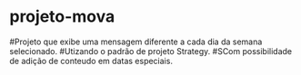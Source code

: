 # projeto-mova

#Projeto que exibe uma mensagem diferente a cada dia da semana selecionado.
#Utizando o padrão de projeto Strategy.
#SCom possibilidade de adição de conteudo em datas especiais.
